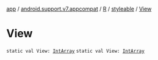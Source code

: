 [app](../../../index.md) / [android.support.v7.appcompat](../../index.md) / [R](../index.md) / [styleable](index.md) / [View](./-view.md)

# View

`static val View: `[`IntArray`](https://kotlinlang.org/api/latest/jvm/stdlib/kotlin/-int-array/index.html)
`static val View: `[`IntArray`](https://kotlinlang.org/api/latest/jvm/stdlib/kotlin/-int-array/index.html)